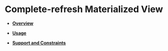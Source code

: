 # Complete-refresh Materialized View<a name="EN-US_TOPIC_0295970203"></a>

-   **[Overview](overview-31.md)**  

-   **[Usage](usage.md)**  

-   **[Support and Constraints](support-and-constraints.md)**  


